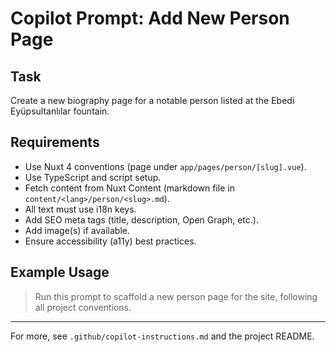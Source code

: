 # Copilot Prompt: Add New Person Page

## Task
Create a new biography page for a notable person listed at the Ebedi Eyüpsultanlılar fountain.

## Requirements
- Use Nuxt 4 conventions (page under `app/pages/person/[slug].vue`).
- Use TypeScript and script setup.
- Fetch content from Nuxt Content (markdown file in `content/<lang>/person/<slug>.md`).
- All text must use i18n keys.
- Add SEO meta tags (title, description, Open Graph, etc.).
- Add image(s) if available.
- Ensure accessibility (a11y) best practices.

## Example Usage
> Run this prompt to scaffold a new person page for the site, following all project conventions.

---

For more, see `.github/copilot-instructions.md` and the project README.
